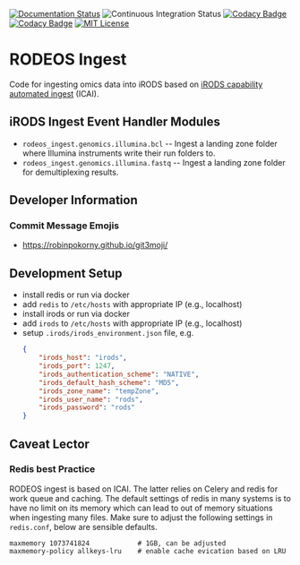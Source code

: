 [![Documentation Status](https://readthedocs.org/projects/rodeos-ingest/badge/?version=latest)](https://rodeos-ingest.readthedocs.io/en/latest/?badge=latest)
![Continuous Integration Status](https://github.com/bihealth/cubi-omics-data-access/workflows/CI/badge.svg)
[![Codacy Badge](https://app.codacy.com/project/badge/Coverage/4d09b08edd034c538e1d7247df7b5684)](https://www.codacy.com/gh/bihealth/rodeos-ingest/dashboard?utm_source=github.com&utm_medium=referral&utm_content=bihealth/rodeos-ingest&utm_campaign=Badge_Coverage)
[![Codacy Badge](https://app.codacy.com/project/badge/Grade/4d09b08edd034c538e1d7247df7b5684)](https://www.codacy.com/gh/bihealth/rodeos-ingest/dashboard?utm_source=github.com&amp;utm_medium=referral&amp;utm_content=bihealth/rodeos-ingest&amp;utm_campaign=Badge_Grade)
[![MIT License](https://img.shields.io/badge/License-MIT-green.svg)](https://opensource.org/licenses/MIT)

# RODEOS Ingest

Code for ingesting omics data into iRODS based on [iRODS capability automated ingest](https://github.com/irods/irods_capability_automated_ingest) (ICAI).

## iRODS Ingest Event Handler Modules

- `rodeos_ingest.genomics.illumina.bcl` --
  Ingest a landing zone folder where Illumina instruments write their run folders to.
- `rodeos_ingest.genomics.illumina.fastq` --
  Ingest a landing zone folder for demultiplexing results.

## Developer Information

### Commit Message Emojis

- https://robinpokorny.github.io/git3moji/

## Development Setup

- install redis or run via docker
- add `redis` to `/etc/hosts` with appropriate IP (e.g., localhost)
- install irods or run via docker
- add `irods` to `/etc/hosts` with appropriate IP (e.g., localhost)
- setup `.irods/irods_environment.json` file, e.g.
    ```json
    {
        "irods_host": "irods",
        "irods_port": 1247,
        "irods_authentication_scheme": "NATIVE",
        "irods_default_hash_scheme": "MD5",
        "irods_zone_name": "tempZone",
        "irods_user_name": "rods",
        "irods_password": "rods"
    }
    ```

## Caveat Lector

### Redis best Practice

RODEOS ingest is based on ICAI.
The latter relies on Celery and redis for work queue and caching.
The default settings of redis in many systems is to have no limit on its memory which can lead to out of memory situations when ingesting many files.
Make sure to adjust the following settings in `redis.conf`, below are sensible defaults.

```
maxmemory 1073741824            # 1GB, can be adjusted
maxmemory-policy allkeys-lru    # enable cache evication based on LRU
```
